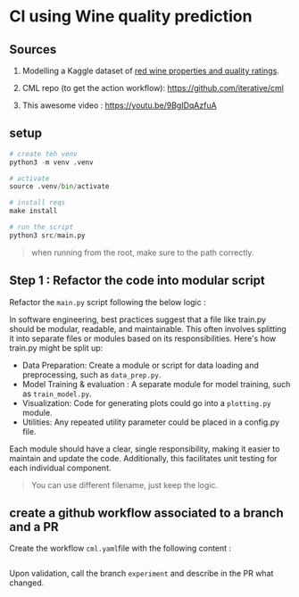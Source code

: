 # CI using Wine quality prediction

## Sources

1. Modelling a Kaggle dataset of [red wine properties and quality ratings](https://www.kaggle.com/uciml/red-wine-quality-cortez-et-al-2009).

2. CML repo (to get the action workflow): https://github.com/iterative/cml

3. This awesome video : https://youtu.be/9BgIDqAzfuA

## setup

```py
# create teh venv
python3 -m venv .venv

# activate
source .venv/bin/activate

# install reqs
make install

# run the script
python3 src/main.py
```

> when running from the root, make sure to the path correctly.

## Step 1 : Refactor the code into modular script

Refactor the `main.py` script following the below logic :

In software engineering, best practices suggest that a file like train.py should be modular, readable, and maintainable. This often involves splitting it into separate files or modules based on its responsibilities. Here's how train.py might be split up:

* Data Preparation: Create a module or script for data loading and preprocessing, such as `data_prep.py`.
* Model Training & evaluation : A separate module for model training, such as `train_model.py`.
* Visualization: Code for generating plots could go into a `plotting.py` module.
* Utilities: Any repeated utility parameter could be placed in a config.py file.

Each module should have a clear, single responsibility, making it easier to maintain and update the code. Additionally, this facilitates unit testing for each individual component.

> You can use different filename, just keep the logic.

##  create a github workflow associated to a branch and a PR

Create the workflow `cml.yaml`file with the following content :

```yaml
```

Upon validation, call the branch `experiment` and describe in the PR what changed.